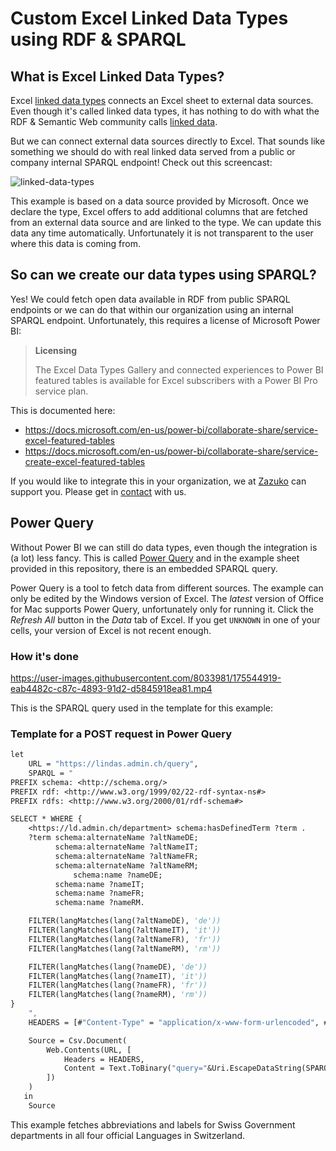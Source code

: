 # Custom Excel Linked Data Types using RDF & SPARQL

## What is Excel Linked Data Types?

Excel [linked data types](https://support.microsoft.com/en-us/office/what-linked-data-types-are-available-in-excel-6510ab58-52f6-4368-ba0f-6a76c0190772) connects an Excel sheet to external data sources. Even though it's called linked data types, it has nothing to do with what the RDF & Semantic Web community calls [linked data](https://en.wikipedia.org/wiki/Linked_data).

But we can connect external data sources directly to Excel. That sounds like something we should do with real linked data served from a public or company internal SPARQL endpoint! Check out this screencast:

![linked-data-types](https://user-images.githubusercontent.com/8033981/174072492-b43a2d34-9c1a-497a-b5a5-3ad2beddaa8c.gif)

This example is based on a data source provided by Microsoft. Once we declare the type, Excel offers to add additional columns that are fetched from an external data source and are linked to the type. We can update this data any time automatically. Unfortunately it is not transparent to the user where this data is coming from.

## So can we create our data types using SPARQL?

Yes! We could fetch open data available in RDF from public SPARQL endpoints or we can do that within our organization using an internal SPARQL endpoint. Unfortunately, this requires a license of Microsoft Power BI:


>**Licensing**
>
>The Excel Data Types Gallery and connected experiences to Power BI featured tables is available for Excel subscribers with a Power BI Pro service plan.


This is documented here:

- https://docs.microsoft.com/en-us/power-bi/collaborate-share/service-excel-featured-tables
- https://docs.microsoft.com/en-us/power-bi/collaborate-share/service-create-excel-featured-tables

If you would like to integrate this in your organization, we at [Zazuko](https://zazuko.com/) can support you. Please get in [contact](mailto:info@zazuko.com?subject=Excel%20Linked%20Data%20Types) with us.

## Power Query

Without Power BI we can still do data types, even though the integration is (a lot) less fancy. This is called [Power Query](https://support.microsoft.com/en-us/office/about-power-query-in-excel-7104fbee-9e62-4cb9-a02e-5bfb1a6c536a) and in the example sheet provided in this repository, there is an embedded SPARQL query.

Power Query is a tool to fetch data from different sources. The example can only be edited by the Windows version of Excel. The *latest* version of Office for Mac supports Power Query, unfortunately only for running it. Click the *Refresh All* button in the *Data* tab of Excel. If you get `UNKNOWN` in one of your cells, your version of Excel is not recent enough.

### How it's done

https://user-images.githubusercontent.com/8033981/175544919-eab4482c-c87c-4893-91d2-d5845918ea81.mp4

This is the SPARQL query used in the template for this example:

### Template for a POST request in Power Query

```vb
let
    URL = "https://lindas.admin.ch/query",
    SPARQL = "
PREFIX schema: <http://schema.org/>
PREFIX rdf: <http://www.w3.org/1999/02/22-rdf-syntax-ns#>
PREFIX rdfs: <http://www.w3.org/2000/01/rdf-schema#>

SELECT * WHERE {
	<https://ld.admin.ch/department> schema:hasDefinedTerm ?term .
  	?term schema:alternateName ?altNameDE;
  		  schema:alternateName ?altNameIT;
  		  schema:alternateName ?altNameFR;
  		  schema:alternateName ?altNameRM;
      	  	  schema:name ?nameDE;
  		  schema:name ?nameIT;
  		  schema:name ?nameFR;
  		  schema:name ?nameRM.

    FILTER(langMatches(lang(?altNameDE), 'de'))
    FILTER(langMatches(lang(?altNameIT), 'it'))
    FILTER(langMatches(lang(?altNameFR), 'fr'))
    FILTER(langMatches(lang(?altNameRM), 'rm'))

    FILTER(langMatches(lang(?nameDE), 'de'))
    FILTER(langMatches(lang(?nameIT), 'it'))
    FILTER(langMatches(lang(?nameFR), 'fr'))
    FILTER(langMatches(lang(?nameRM), 'rm'))
}
    ",
    HEADERS = [#"Content-Type" = "application/x-www-form-urlencoded", #"Accept" = "text/csv"],

    Source = Csv.Document(
        Web.Contents(URL, [
            Headers = HEADERS,
            Content = Text.ToBinary("query="&Uri.EscapeDataString(SPARQL))
        ])
    )
   in
    Source
```

This example fetches abbreviations and labels for Swiss Government departments in all four official Languages in Switzerland.

